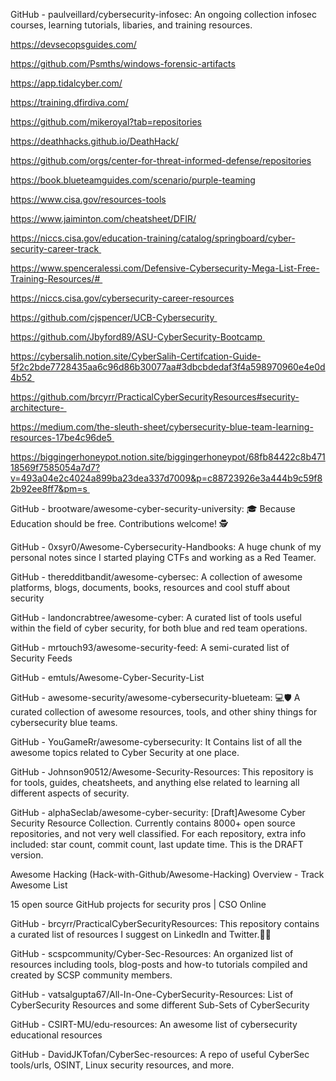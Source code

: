 GitHub - paulveillard/cybersecurity-infosec: An ongoing collection infosec courses, learning tutorials, libaries, and training resources. 

https://devsecopsguides.com/  

https://github.com/Psmths/windows-forensic-artifacts  

https://app.tidalcyber.com/  

https://training.dfirdiva.com/  

https://github.com/mikeroyal?tab=repositories 

https://deathhacks.github.io/DeathHack/ 

https://github.com/orgs/center-for-threat-informed-defense/repositories 

https://book.blueteamguides.com/scenario/purple-teaming 

https://www.cisa.gov/resources-tools 

https://www.jaiminton.com/cheatsheet/DFIR/ 

 

https://niccs.cisa.gov/education-training/catalog/springboard/cyber-security-career-track 

https://www.spenceralessi.com/Defensive-Cybersecurity-Mega-List-Free-Training-Resources/# 

https://niccs.cisa.gov/cybersecurity-career-resources

https://github.com/cjspencer/UCB-Cybersecurity 

https://github.com/Jbyford89/ASU-CyberSecurity-Bootcamp 

https://cybersalih.notion.site/CyberSalih-Certifcation-Guide-5f2c2bde7728435aa6c96d86b30077aa#3dbcbdedaf3f4a598970960e4e0d4b52 

https://github.com/brcyrr/PracticalCyberSecurityResources#security-architecture- 

https://medium.com/the-sleuth-sheet/cybersecurity-blue-team-learning-resources-17be4c96de5 

https://biggingerhoneypot.notion.site/biggingerhoneypot/68fb84422c8b47118569f7585054a7d7?v=493a04e2c4024a899ba23dea337d7009&p=c88723926e3a444b9c59f82b92ee8ff7&pm=s 


GitHub - brootware/awesome-cyber-security-university: 🎓 Because Education should be free. Contributions welcome! 🕵️ 

GitHub - 0xsyr0/Awesome-Cybersecurity-Handbooks: A huge chunk of my personal notes since I started playing CTFs and working as a Red Teamer. 

GitHub - theredditbandit/awesome-cybersec: A collection of awesome platforms, blogs, documents, books, resources and cool stuff about security 

GitHub - landoncrabtree/awesome-cyber: A curated list of tools useful within the field of cyber security, for both blue and red team operations. 

GitHub - mrtouch93/awesome-security-feed: A semi-curated list of Security Feeds 

GitHub - emtuls/Awesome-Cyber-Security-List 

GitHub - awesome-security/awesome-cybersecurity-blueteam: :computer:🛡️ A curated collection of awesome resources, tools, and other shiny things for cybersecurity blue teams. 

GitHub - YouGameRr/awesome-cybersecurity: It Contains list of all the awesome topics related to Cyber Security at one place. 

GitHub - Johnson90512/Awesome-Security-Resources: This repository is for tools, guides, cheatsheets, and anything else related to learning all different aspects of security. 

GitHub - alphaSeclab/awesome-cyber-security: [Draft]Awesome Cyber Security Resource Collection. Currently contains 8000+ open source repositories, and not very well classified. For each repository, extra info included: star count, commit count, last update time. This is the DRAFT version. 

Awesome Hacking (Hack-with-Github/Awesome-Hacking) Overview - Track Awesome List 

15 open source GitHub projects for security pros | CSO Online 

GitHub - brcyrr/PracticalCyberSecurityResources: This repository contains a curated list of resources I suggest on LinkedIn and Twitter.📝🌝 

GitHub - scspcommunity/Cyber-Sec-Resources: An organized list of resources including tools, blog-posts and how-to tutorials compiled and created by SCSP community members. 

GitHub - vatsalgupta67/All-In-One-CyberSecurity-Resources: List of CyberSecurity Resources and some different Sub-Sets of CyberSecurity 

GitHub - CSIRT-MU/edu-resources: An awesome list of cybersecurity educational resources 

GitHub - DavidJKTofan/CyberSec-resources: A repo of useful CyberSec tools/urls, OSINT, Linux security resources, and more. 


 

 
